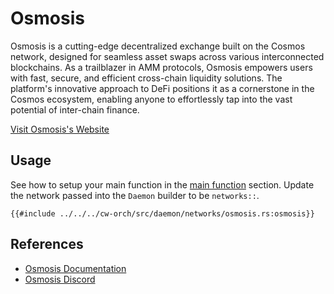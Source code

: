 # Osmosis

Osmosis is a cutting-edge decentralized exchange built on the Cosmos network, designed for seamless asset swaps across various interconnected blockchains. As a trailblazer in AMM protocols, Osmosis empowers users with fast, secure, and efficient cross-chain liquidity solutions. The platform's innovative approach to DeFi positions it as a cornerstone in the Cosmos ecosystem, enabling anyone to effortlessly tap into the vast potential of inter-chain finance.

[Visit Osmosis's Website](https://osmosis.zone/)

## Usage

See how to setup your main function in the [main function](../single_contract/scripting.md#main-function) section. Update the network passed into the `Daemon` builder to be `networks::`.

```rust,ignore
{{#include ../../../cw-orch/src/daemon/networks/osmosis.rs:osmosis}}
```

## References

- [Osmosis Documentation](https://docs.osmosis.zone/)
- [Osmosis Discord](https://discord.com/invite/osmosis)
